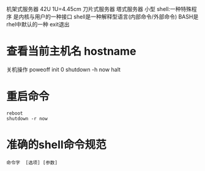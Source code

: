 机架式服务器     42U  1U=4.45cm 
刀片式服务器
塔式服务器  小型
shell:一种特殊程序
  是内核与用户的一种接口
  shell是一种解释型语言(内部命令/外部命令)
  BASH是rhel中默认的一种
  exit退出
  
# 查看当前主机名   hostname
  关机操作
    poweoff
    init 0
    shutdown -h now
    halt
# 重启命令
    reboot
    shutdown -r now  
# 准确的shell命令规范
    命令字  [选项] [参数]
